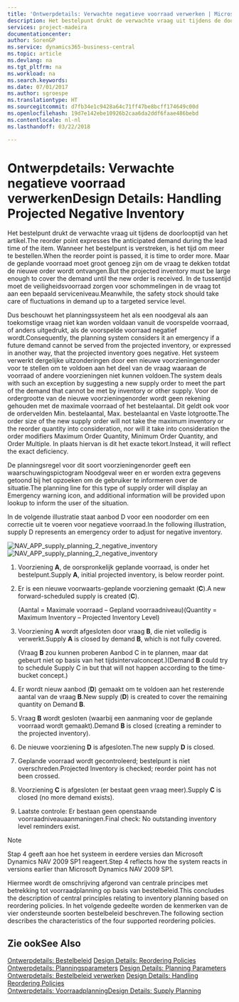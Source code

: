 ```yaml
---
title: 'Ontwerpdetails: Verwachte negatieve voorraad verwerken | Microsoft Docs'
description: Het bestelpunt drukt de verwachte vraag uit tijdens de doorlooptijd van het artikel. Wanneer het bestelpunt is verstreken, is het tijd om meer te bestellen. Maar de geplande voorraad moet groot genoeg zijn om de vraag te dekken totdat de nieuwe order wordt ontvangen. In de tussentijd moet de veiligheidsvoorraad zorgen voor schommelingen in de vraag tot aan een bepaald serviceniveau.
services: project-madeira
documentationcenter: 
author: SorenGP
ms.service: dynamics365-business-central
ms.topic: article
ms.devlang: na
ms.tgt_pltfrm: na
ms.workload: na
ms.search.keywords: 
ms.date: 07/01/2017
ms.author: sgroespe
ms.translationtype: HT
ms.sourcegitcommit: d7fb34e1c9428a64c71ff47be8bcff174649c00d
ms.openlocfilehash: 19d7e142ebe10926b2caa6da2ddf6faae486bebd
ms.contentlocale: nl-nl
ms.lasthandoff: 03/22/2018

---
```

# <a name="design-details-handling-projected-negative-inventory"></a><span data-ttu-id="dd715-106">Ontwerpdetails: Verwachte negatieve voorraad verwerken</span><span class="sxs-lookup"><span data-stu-id="dd715-106">Design Details: Handling Projected Negative Inventory</span></span>
<span data-ttu-id="dd715-107">Het bestelpunt drukt de verwachte vraag uit tijdens de doorlooptijd van het artikel.</span><span class="sxs-lookup"><span data-stu-id="dd715-107">The reorder point expresses the anticipated demand during the lead time of the item.</span></span> <span data-ttu-id="dd715-108">Wanneer het bestelpunt is verstreken, is het tijd om meer te bestellen.</span><span class="sxs-lookup"><span data-stu-id="dd715-108">When the reorder point is passed, it is time to order more.</span></span> <span data-ttu-id="dd715-109">Maar de geplande voorraad moet groot genoeg zijn om de vraag te dekken totdat de nieuwe order wordt ontvangen.</span><span class="sxs-lookup"><span data-stu-id="dd715-109">But the projected inventory must be large enough to cover the demand until the new order is received.</span></span> <span data-ttu-id="dd715-110">In de tussentijd moet de veiligheidsvoorraad zorgen voor schommelingen in de vraag tot aan een bepaald serviceniveau.</span><span class="sxs-lookup"><span data-stu-id="dd715-110">Meanwhile, the safety stock should take care of fluctuations in demand up to a targeted service level.</span></span>  

 <span data-ttu-id="dd715-111">Dus beschouwt het planningssysteem het als een noodgeval als aan toekomstige vraag niet kan worden voldaan vanuit de voorspelde voorraad, of anders uitgedrukt, als de voorspelde voorraad negatief wordt.</span><span class="sxs-lookup"><span data-stu-id="dd715-111">Consequently, the planning system considers it an emergency if a future demand cannot be served from the projected inventory, or expressed in another way, that the projected inventory goes negative.</span></span> <span data-ttu-id="dd715-112">Het systeem verwerkt dergelijke uitzonderingen door een nieuwe voorzieningenorder voor te stellen om te voldoen aan het deel van de vraag waaraan de voorraad of andere voorzieningen niet kunnen voldoen.</span><span class="sxs-lookup"><span data-stu-id="dd715-112">The system deals with such an exception by suggesting a new supply order to meet the part of the demand that cannot be met by inventory or other supply.</span></span> <span data-ttu-id="dd715-113">Voor de ordergrootte van de nieuwe voorzieningenorder wordt geen rekening gehouden met de maximale voorraad of het bestelaantal. Dit geldt ook voor de ordervelden Min. bestelaantal, Max. bestelaantal en Vaste lotgrootte.</span><span class="sxs-lookup"><span data-stu-id="dd715-113">The order size of the new supply order will not take the maximum inventory or the reorder quantity into consideration, nor will it take into consideration the order modifiers Maximum Order Quantity, Minimum Order Quantity, and Order Multiple.</span></span> <span data-ttu-id="dd715-114">In plaats hiervan is dit het exacte tekort.</span><span class="sxs-lookup"><span data-stu-id="dd715-114">Instead, it will reflect the exact deficiency.</span></span>  

 <span data-ttu-id="dd715-115">De planningsregel voor dit soort voorzieningenorder geeft een waarschuwingspictogram Noodgeval weer en er worden extra gegevens getoond bij het opzoeken om de gebruiker te informeren over de situatie.</span><span class="sxs-lookup"><span data-stu-id="dd715-115">The planning line for this type of supply order will display an Emergency warning icon, and additional information will be provided upon lookup to inform the user of the situation.</span></span>  

 <span data-ttu-id="dd715-116">In de volgende illustratie staat aanbod D voor een noodorder om een correctie uit te voeren voor negatieve voorraad.</span><span class="sxs-lookup"><span data-stu-id="dd715-116">In the following illustration, supply D represents an emergency order to adjust for negative inventory.</span></span>  

 <span data-ttu-id="dd715-117">![](media/nav_app_supply_planning_2_negative_inventory.png "NAV_APP_supply_planning_2_negative_inventory")</span><span class="sxs-lookup"><span data-stu-id="dd715-117">![](media/nav_app_supply_planning_2_negative_inventory.png "NAV_APP_supply_planning_2_negative_inventory")</span></span>  

1.  <span data-ttu-id="dd715-118">Voorziening **A**, de oorspronkelijk geplande voorraad, is onder het bestelpunt.</span><span class="sxs-lookup"><span data-stu-id="dd715-118">Supply **A**, initial projected inventory, is below reorder point.</span></span>  

2.  <span data-ttu-id="dd715-119">Er is een nieuwe voorwaarts-geplande voorziening gemaakt (**C**).</span><span class="sxs-lookup"><span data-stu-id="dd715-119">A new forward-scheduled supply is created (**C**).</span></span>  

     <span data-ttu-id="dd715-120">(Aantal = Maximale voorraad – Gepland voorraadniveau)</span><span class="sxs-lookup"><span data-stu-id="dd715-120">(Quantity = Maximum Inventory – Projected Inventory Level)</span></span>  

3.  <span data-ttu-id="dd715-121">Voorziening **A** wordt afgesloten door vraag **B**, die niet volledig is verwerkt.</span><span class="sxs-lookup"><span data-stu-id="dd715-121">Supply **A** is closed by demand **B**, which is not fully covered.</span></span>  

     <span data-ttu-id="dd715-122">(Vraag **B** zou kunnen proberen Aanbod C in te plannen, maar dat gebeurt niet op basis van het tijdsintervalconcept.)</span><span class="sxs-lookup"><span data-stu-id="dd715-122">(Demand **B** could try to schedule Supply C in but that will not happen according to the time-bucket concept.)</span></span>  

4.  <span data-ttu-id="dd715-123">Er wordt nieuw aanbod (**D**) gemaakt om te voldoen aan het resterende aantal van de vraag **B**.</span><span class="sxs-lookup"><span data-stu-id="dd715-123">New supply (**D**) is created to cover the remaining quantity on Demand **B**.</span></span>  

5.  <span data-ttu-id="dd715-124">Vraag **B** wordt gesloten (waarbij een aanmaning voor de geplande voorraad wordt gemaakt).</span><span class="sxs-lookup"><span data-stu-id="dd715-124">Demand **B** is closed (creating a reminder to the projected inventory).</span></span>  

6.  <span data-ttu-id="dd715-125">De nieuwe voorziening **D** is afgesloten.</span><span class="sxs-lookup"><span data-stu-id="dd715-125">The new supply **D** is closed.</span></span>  

7.  <span data-ttu-id="dd715-126">Geplande voorraad wordt gecontroleerd; bestelpunt is niet overschreden.</span><span class="sxs-lookup"><span data-stu-id="dd715-126">Projected Inventory is checked; reorder point has not been crossed.</span></span>  

8.  <span data-ttu-id="dd715-127">Voorziening **C** is afgesloten (er bestaat geen vraag meer).</span><span class="sxs-lookup"><span data-stu-id="dd715-127">Supply **C** is closed (no more demand exists).</span></span>  

9. <span data-ttu-id="dd715-128">Laatste controle: Er bestaan geen openstaande voorraadniveauaanmaningen.</span><span class="sxs-lookup"><span data-stu-id="dd715-128">Final check: No outstanding inventory level reminders exist.</span></span>  

> [!NOTE]  
>  <span data-ttu-id="dd715-129">Stap 4 geeft aan hoe het systeem in eerdere versies dan Microsoft Dynamics NAV 2009 SP1 reageert.</span><span class="sxs-lookup"><span data-stu-id="dd715-129">Step 4 reflects how the system reacts in versions earlier than Microsoft Dynamics NAV 2009 SP1.</span></span>  

 <span data-ttu-id="dd715-130">Hiermee wordt de omschrijving afgerond van centrale principes met betrekking tot voorraadplanning op basis van bestelbeleid.</span><span class="sxs-lookup"><span data-stu-id="dd715-130">This concludes the description of central principles relating to inventory planning based on reordering policies.</span></span> <span data-ttu-id="dd715-131">In het volgende gedeelte worden de kenmerken van de vier ondersteunde soorten bestelbeleid beschreven.</span><span class="sxs-lookup"><span data-stu-id="dd715-131">The following section describes the characteristics of the four supported reordering policies.</span></span>  

## <a name="see-also"></a><span data-ttu-id="dd715-132">Zie ook</span><span class="sxs-lookup"><span data-stu-id="dd715-132">See Also</span></span>  
 <span data-ttu-id="dd715-133">[Ontwerpdetails: Bestelbeleid](design-details-reordering-policies.md) </span><span class="sxs-lookup"><span data-stu-id="dd715-133">[Design Details: Reordering Policies](design-details-reordering-policies.md) </span></span>  
 <span data-ttu-id="dd715-134">[Ontwerpdetails: Planningsparameters](design-details-planning-parameters.md) </span><span class="sxs-lookup"><span data-stu-id="dd715-134">[Design Details: Planning Parameters](design-details-planning-parameters.md) </span></span>  
 <span data-ttu-id="dd715-135">[Ontwerpdetails: Bestelbeleid verwerken](design-details-handling-reordering-policies.md) </span><span class="sxs-lookup"><span data-stu-id="dd715-135">[Design Details: Handling Reordering Policies](design-details-handling-reordering-policies.md) </span></span>  
 [<span data-ttu-id="dd715-136">Ontwerpdetails: Voorraadplanning</span><span class="sxs-lookup"><span data-stu-id="dd715-136">Design Details: Supply Planning</span></span>](design-details-supply-planning.md)

